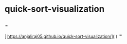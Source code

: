 # quick-sort-visualization
```hosted link given below
```
'''

[ https://anjaliraj05.github.io/quick-sort-visualization/]( )
'''
